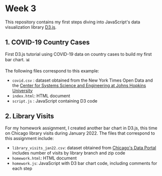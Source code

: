 # Week 3

This repository contains my first steps diving into JavaScript's data visualization library [D3.js](https://d3js.org/).

## 1. COVID-19 Country Cases
First D3.js tutorial using COVID-19 data on country cases to build my first bar chart. 📊

The following files correspond to this example:

- `covid.csv` : dataset obtained from the New York Times Open Data and the [Center for Systems Science and Engineering at Johns Hopkins University](https://coronavirus.jhu.edu/map.html)
- `index.html`: HTML document 
- `script.js` : JavaScript containing D3 code

## 2. Library Visits
For my homework assignment, I created another bar chart in D3.js, this time on Chicago library visits during January 2022. The files that correspond to this assignment include:

- `library_visits_jan22.csv`: dataset obtained from [Chicago's Data Portal](https://data.cityofchicago.org) includes number of visits by library branch and zip code
- `homework.html`: HTML document
- `homework.js`: JavaScript with D3 bar chart code, including comments for each step


